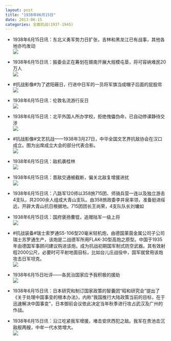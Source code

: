 ```yaml
---
layout: post
title: "1938年06月15日"
date: 2013-06-15
categories: 全面抗战(1937-1945)
---
```


<meta name="referrer" content="no-referrer" />

- 1938年6月15日讯：东北义勇军势力日扩张，吉林和黑龙江已有战事，其他各地亦均发动 <br/><img src="https://ww3.sinaimg.cn/large/aca367d8jw1e5p640ocq6j20c10n1q4b.jpg" />

- 1938年6月15日讯：振委会正在筹划在赣南开展大规模屯垦，将可容纳难民20万人 <br/><img src="https://ww4.sinaimg.cn/large/aca367d8jw1e5p4dodeiij20c10p6779.jpg" />

- #抗战影像#为了遮阳蔽日，行进中日军的一员将军旗当成帽子后面的屁股帘 <br/><img src="https://ww2.sinaimg.cn/large/aca367d8jw1e5p2mrnijoj20hs0dpjt9.jpg" />

- 1938年6月15日讯：伦敦名流游行反日 <br/><img src="https://ww2.sinaimg.cn/large/aca367d8jw1e5p0wjgxp1j20890kjq48.jpg" />

- 1938年6月15日讯：北平外国人所办学校，拒绝傀儡伪命，已自动停课静待交涉 <br/><img src="https://ww3.sinaimg.cn/large/aca367d8jw1e5oxfuo5kvj20c10ncjtv.jpg" />

- #抗战影像#文艺抗战——1938年3月27日，中华全国文艺界抗敌协会在汉口成立。图为出席成立大会的部分代表合影。 <br/><img src="https://ww3.sinaimg.cn/large/aca367d8jw1e5otyuxtsbj20i209d41k.jpg" />

- 1938年6月15日讯：敌机袭桂林 <br/><img src="https://ww2.sinaimg.cn/large/aca367d8jw1e5os8sxasbj20c10if0uo.jpg" />

- 1938年6月15日讯：晋敌交通被截断，偏关北敌复增援进扰 <br/><img src="https://ww2.sinaimg.cn/large/aca367d8jw1e5oqi6tkqej20c10qxgnw.jpg" />

- 1938年6月15日讯：八路军120师以358旅715团、师骑兵营一连以及独立游击4支队，共2000余人组成大青山支队。由358旅政委李井泉率领，准备挺进绥远，开辟大青山抗日根据地。715团团长王尚荣，4支队队长刘墉如 

- 1938年6月15日讯：国府褒扬曹锟，追赠陆军一级上将 <br/><img src="https://ww4.sinaimg.cn/large/aca367d8jw1e5on1iucuij20bd0klta8.jpg" />

- #抗战装备#瑞士索罗通S5-106型20毫米轻机炮，由德国莱茵金属公司子公司瑞士苏罗通生产，该炮是二战德军所用FLAK-30型高炮之原型。中国于1935年由德国军事顾问建议购进该炮，成为抗战初期国军制式防空武器。其有效射程2000公尺，必要时可平射地面目标，比如台儿庄战役中，国军就曾用该炮攻击日军坦克。 <br/><img src="https://ww2.sinaimg.cn/large/aca367d8jw1e5olaxt0xzj20qc0joq6v.jpg" />

- 1938年6月15日社评——各民治国家应予我积极的援助 <br/><img src="https://ww1.sinaimg.cn/large/aca367d8jw1e5ojk3ydtej20c10r5q6q.jpg" />

- 1938年6月15日讯：日本研究和制订国家政策的智囊团“昭和研究会”提出了《关于处理中国事变的根本办法》，内称“我国推行大陆政策当前的目标，在于迅速解决中国事变”，日本御前会议依此决定当年秋季进行攻占武汉及广州的作战。 

- 1938年6月15日讯：沿江吃紧我军增援，堵击安庆西犯之敌。我军在贵池击沉敌舰两艘，中牟一代水势增大。 <br/><img src="https://ww1.sinaimg.cn/large/aca367d8jw1e5og3iwt7fj20c117p0wq.jpg" />

